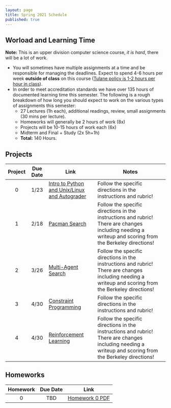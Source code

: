 ```yaml
---
layout: page
title: Spring 2021 Schedule
published: true
---
```


## Worload and Learning Time

**Note:** This is an upper division computer science course, *it is hard*, there will be a lot of work.  
* You will sometimes have multiple assignments at a time and be responsible for managing the deadlines.  Expect to spend 4-6 hours per week **outside of class** on this course ([Tulane policy is 1-2 hours per hour in class](https://catalog.tulane.edu/)).  
* In order to meet accreditation standards we have over 135 hours of documented learning time this semester.  The following is a rough breakdown of how long you should expect to work on the various types of assignments this semester:  
  * 27 Lectures (1h each), additional readings, review, small assignments (30 mins per lecture).
  * Homeworks will generally be 2 hours of work (8x)
  * Projects will be 10-15 hours of work each (6x)
  * Midterm and Final + Study (2x 5h+1h)
  * **Total:** 140 Hours.

## Projects

| Project | Due Date | Link | Notes |
|:-------:|:--------:|----|-----|
| 0 | 1/23 | [Intro to Python and Unix/Linux and Autograder](./_projects/project0.md) | Follow the specific directions in the instructions and rubric! |
| 1 | 2/18 | [Pacman Search](./_projects/project1.md) | Follow the specific directions in the instructions and rubric!  There are changes including needing a writeup and scoring from the Berkeley directions! |
| 2 | 3/26 | [Multi-Agent Search](./_projects/project2.md) | Follow the specific directions in the instructions and rubric!  There are changes including needing a writeup and scoring from the Berkeley directions! |
| 3 | 4/30 | [Constraint Programming](./_projects/project3.md) | Follow the specific directions in the instructions and rubric! |
| 4 | 4/30 | [Reinforcement Learning](./_projects/project4.md) | Follow the specific directions in the instructions and rubric!  There are changes including needing a writeup and scoring from the Berkeley directions! |

## Homeworks

| Homework | Due Date | Link |
|:-------:|:--------:|:----:|
| 0 | TBD | [Homework 0 PDF]()

